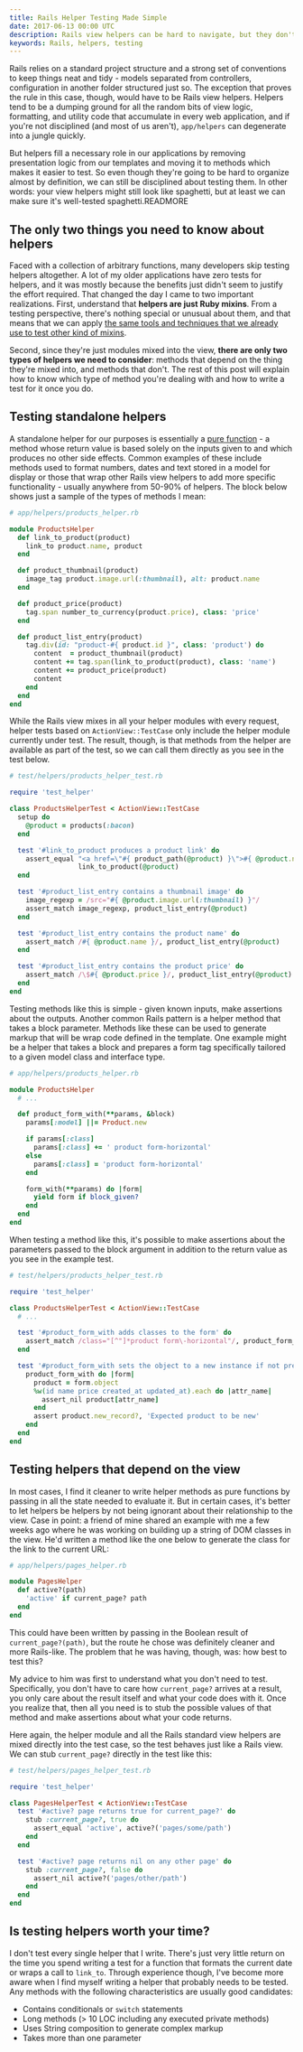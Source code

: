 ```yaml
---
title: Rails Helper Testing Made Simple
date: 2017-06-13 00:00 UTC
description: Rails view helpers can be hard to navigate, but they don't have to be hard to test. This post explains what helpers are and provides a clear guide for testing them.
keywords: Rails, helpers, testing
---
```

Rails relies on a standard project structure and a strong set of conventions to keep things neat and tidy - models separated from controllers, configuration in another folder structured just so. The exception that proves the rule in this case, though, would have to be Rails view helpers. Helpers tend to be a dumping ground for all the random bits of view logic, formatting, and utility code that accumulate in every web application, and if you're not disciplined (and most of us aren't), `app/helpers` can degenerate into a jungle quickly.

But helpers fill a necessary role in our applications by removing presentation logic from our templates and moving it to methods which makes it easier to test. So even though they're going to be hard to organize almost by definition, we can still be disciplined about testing them. In other words: your view helpers might still look like spaghetti, but at least we can make sure it's well-tested spaghetti.READMORE

## The only two things you need to know about helpers

Faced with a collection of arbitrary functions, many developers skip testing helpers altogether. A lot of my older applications have zero tests for helpers, and it was mostly because the benefits just didn't seem to justify the effort required. That changed the day I came to two important realizations. First, understand that **helpers are just Ruby mixins**. From a testing perspective, there's nothing special or unusual about them, and that means that we can apply [the same tools and techniques that we already use to test other kind of mixins](/articles/testing-ruby-mixins-in-isolation).

Second, since they're just modules mixed into the view, **there are only two types of helpers we need to consider**: methods that depend on the thing they're mixed into, and methods that don't. The rest of this post will explain how to know which type of method you're dealing with and how to write a test for it once you do.

## Testing standalone helpers

A standalone helper for our purposes is essentially a [pure function](https://en.wikipedia.org/wiki/Pure_function) - a method whose return value is based solely on the inputs given to and which produces no other side effects. Common examples of these include methods used to format numbers, dates and text stored in a model for display or those that wrap other Rails view helpers to add more specific functionality - usually anywhere from 50-90% of helpers. The block below shows just a sample of the types of methods I mean:

```ruby
# app/helpers/products_helper.rb

module ProductsHelper
  def link_to_product(product)
    link_to product.name, product
  end

  def product_thumbnail(product)
    image_tag product.image.url(:thumbnail), alt: product.name
  end

  def product_price(product)
    tag.span number_to_currency(product.price), class: 'price'
  end

  def product_list_entry(product)
    tag.div(id: "product-#{ product.id }", class: 'product') do
      content  = product_thumbnail(product)
      content += tag.span(link_to_product(product), class: 'name')
      content += product_price(product)
      content
    end
  end
end
```

While the Rails view mixes in all your helper modules with every request, helper tests based on `ActionView::TestCase` only include the helper module currently under test. The result, though, is that methods from the helper are available as part of the test, so we can call them directly as you see in the test below.

```ruby
# test/helpers/products_helper_test.rb

require 'test_helper'

class ProductsHelperTest < ActionView::TestCase
  setup do
    @product = products(:bacon)
  end

  test '#link_to_product produces a product link' do
    assert_equal "<a href=\"#{ product_path(@product) }\">#{ @product.name }</a>",
                 link_to_product(@product)
  end

  test '#product_list_entry contains a thumbnail image' do
    image_regexp = /src="#{ @product.image.url(:thumbnail) }"/
    assert_match image_regexp, product_list_entry(@product)
  end

  test '#product_list_entry contains the product name' do
    assert_match /#{ @product.name }/, product_list_entry(@product)
  end

  test '#product_list_entry contains the product price' do
    assert_match /\$#{ @product.price }/, product_list_entry(@product)
  end
end
```

Testing methods like this is simple - given known inputs, make assertions about the outputs. Another common Rails pattern is a helper method that takes a block parameter. Methods like these can be used to generate markup that will be wrap code defined in the template. One example might be a helper that takes a block and prepares a form tag specifically tailored to a given model class and interface type.

```ruby
# app/helpers/products_helper.rb

module ProductsHelper
  # ...

  def product_form_with(**params, &block)
    params[:model] ||= Product.new

    if params[:class]
      params[:class] += ' product form-horizontal'
    else
      params[:class] = 'product form-horizontal'
    end

    form_with(**params) do |form|
      yield form if block_given?
    end
  end
end
```

When testing a method like this, it's possible to make assertions about the parameters passed to the block argument in addition to the return value as you see in the example test.

```ruby
# test/helpers/products_helper_test.rb

require 'test_helper'

class ProductsHelperTest < ActionView::TestCase
  # ...

  test '#product_form_with adds classes to the form' do
    assert_match /class="[^"]*product form\-horizontal"/, product_form_with
  end

  test '#product_form_with sets the object to a new instance if not present' do
    product_form_with do |form|
      product = form.object
      %w(id name price created_at updated_at).each do |attr_name|
        assert_nil product[attr_name]
      end
      assert product.new_record?, 'Expected product to be new'
    end
  end
end
```

## Testing helpers that depend on the view

In most cases, I find it cleaner to write helper methods as pure functions by passing in all the state needed to evaluate it. But in certain cases, it's better to let helpers be helpers by not being ignorant about their relationship to the view. Case in point: a friend of mine shared an example with me a few weeks ago where he was working on building up a string of DOM classes in the view. He'd written a method like the one below to generate the class for the link to the current URL:

```ruby
# app/helpers/pages_helper.rb

module PagesHelper
  def active?(path)
    'active' if current_page? path
  end
end
```

This could have been written by passing in the Boolean result of `current_page?(path)`, but the route he chose was definitely cleaner and more Rails-like. The problem that he was having, though, was: how best to test this?

My advice to him was first to understand what you don't need to test. Specifically, you don't have to care how `current_page?` arrives at a result, you only care about the result itself and what your code does with it. Once you realize that, then all you need is to stub the possible values of that method and make assertions about what your code returns.

Here again, the helper module and all the Rails standard view helpers are mixed directly into the test case, so the test behaves just like a Rails view. We can stub `current_page?` directly in the test like this:

```ruby
# test/helpers/pages_helper_test.rb

require 'test_helper'

class PagesHelperTest < ActionView::TestCase
  test '#active? page returns true for current_page?' do
    stub :current_page?, true do
      assert_equal 'active', active?('pages/some/path')
    end
  end

  test '#active? page returns nil on any other page' do
    stub :current_page?, false do
      assert_nil active?('pages/other/path')
    end
  end
end
```

## Is testing helpers worth your time?

I don't test every single helper that I write. There's just very little return on the time you spend writing a test for a function that formats the current date or wraps a call to `link_to`. Through experience though, I've become more aware when I find myself writing a helper that probably needs to be tested. Any methods with the following characteristics are usually good candidates:

* Contains conditionals or `switch` statements
* Long methods (> 10 LOC including any executed private methods)
* Uses String composition to generate complex markup
* Takes more than one parameter
